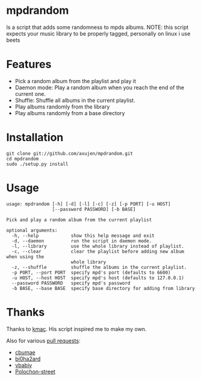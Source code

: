 mpdrandom
============
Is a script that adds some randomness to mpds albums.
NOTE: this script expects your music library to be properly tagged, personally on linux i use beets

# Features
* Pick a random album from the playlist and play it
* Daemon mode: Play a random album when you reach the end of the current one.
* Shuffle: Shuffle all albums in the current playlist.
* Play albums randomly from the library 
* Play albums randomly from a base directory
# Installation
	git clone git://github.com/axujen/mpdrandom.git
	cd mpdrandom
	sudo ./setup.py install
# Usage
    usage: mpdrandom [-h] [-d] [-l] [-c] [-z] [-p PORT] [-u HOST]
                     [--password PASSWORD] [-b BASE]
    
    Pick and play a random album from the current playlist
    
    optional arguments:
      -h, --help            show this help message and exit
      -d, --daemon          run the script in daemon mode.
      -l, --library         use the whole library instead of playlist.
      -c, --clear           clear the playlist before adding new album when using the
                            whole library
      -z, --shuffle         shuffle the albums in the current playlist.
      -p PORT, --port PORT  specify mpd's port (defaults to 6600)
      -u HOST, --host HOST  specify mpd's host (defaults to 127.0.0.1)
      --password PASSWORD   specify mpd's password
      -b BASE, --base BASE  specify base directory for adding from library
# Thanks
Thanks to [kmac](https://github.com/kmac/mpdscripts/blob/master/mpd-random-pl-album.py). His script inspired me to make my own.

Also for various [pull requests](https://github.com/axujen/mpdrandom/pulls?q=is%3Apr+is%3Aclosed):
* [cbumae](https://github.com/cbumae)
* [bi0ha2ard](https://github.com/bi0ha2ard)
* [vbabiy](https://github.com/vbabiy)
* [Polochon-street](https://github.com/Polochon-street)
